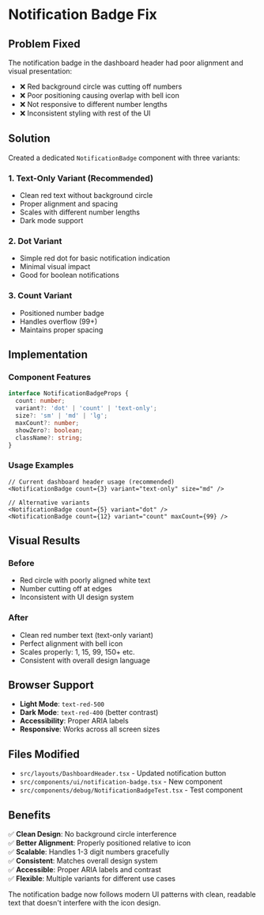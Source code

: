 # Notification Badge Fix

## Problem Fixed

The notification badge in the dashboard header had poor alignment and visual presentation:
- ❌ Red background circle was cutting off numbers
- ❌ Poor positioning causing overlap with bell icon
- ❌ Not responsive to different number lengths
- ❌ Inconsistent styling with rest of the UI

## Solution

Created a dedicated `NotificationBadge` component with three variants:

### 1. Text-Only Variant (Recommended)
- Clean red text without background circle
- Proper alignment and spacing
- Scales with different number lengths
- Dark mode support

### 2. Dot Variant
- Simple red dot for basic notification indication
- Minimal visual impact
- Good for boolean notifications

### 3. Count Variant
- Positioned number badge
- Handles overflow (99+)
- Maintains proper spacing

## Implementation

### Component Features
```typescript
interface NotificationBadgeProps {
  count: number;
  variant?: 'dot' | 'count' | 'text-only';
  size?: 'sm' | 'md' | 'lg';
  maxCount?: number;
  showZero?: boolean;
  className?: string;
}
```

### Usage Examples
```tsx
// Current dashboard header usage (recommended)
<NotificationBadge count={3} variant="text-only" size="md" />

// Alternative variants
<NotificationBadge count={5} variant="dot" />
<NotificationBadge count={12} variant="count" maxCount={99} />
```

## Visual Results

### Before
- Red circle with poorly aligned white text
- Number cutting off at edges
- Inconsistent with UI design system

### After
- Clean red number text (text-only variant)
- Perfect alignment with bell icon
- Scales properly: 1, 15, 99, 150+ etc.
- Consistent with overall design language

## Browser Support

- **Light Mode**: `text-red-500`
- **Dark Mode**: `text-red-400` (better contrast)
- **Accessibility**: Proper ARIA labels
- **Responsive**: Works across all screen sizes

## Files Modified

- `src/layouts/DashboardHeader.tsx` - Updated notification button
- `src/components/ui/notification-badge.tsx` - New component
- `src/components/debug/NotificationBadgeTest.tsx` - Test component

## Benefits

✅ **Clean Design**: No background circle interference  
✅ **Better Alignment**: Properly positioned relative to icon  
✅ **Scalable**: Handles 1-3 digit numbers gracefully  
✅ **Consistent**: Matches overall design system  
✅ **Accessible**: Proper ARIA labels and contrast  
✅ **Flexible**: Multiple variants for different use cases  

The notification badge now follows modern UI patterns with clean, readable text that doesn't interfere with the icon design.